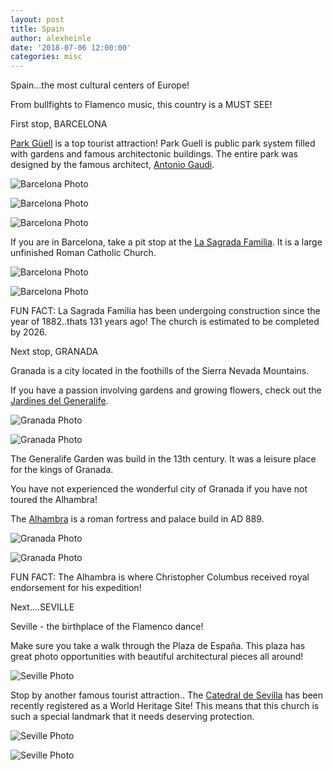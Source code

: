 ```yaml
---
layout: post
title: Spain
author: alexheinle
date: '2018-07-06 12:00:00'
categories: misc
---
```


Spain...the most cultural centers of Europe!

From bullfights to Flamenco music, this country is a MUST SEE!

First stop, BARCELONA

<a href="https://parkguell.barcelona/en/home-en">Park Güell</a> is a top
tourist attraction! Park Guell is public park system filled with gardens and
famous architectonic buildings. The entire park was designed by the famous
architect, <a href="https://parkguell.org/antoni-gaudi/">Antonio Gaudi</a>.

![Barcelona Photo](/images/parkGuell.jpg)

![Barcelona Photo](/images/parkGuell2.jpg)

![Barcelona Photo](/images/parkGuell3.jpg)




If you are in Barcelona, take a pit stop at the
<a href="https://parkguell.barcelona/en/home-en">La Sagrada Familia</a>. It is
a large unfinished Roman Catholic Church.

![Barcelona Photo](/images/sagrada3.jpg)

![Barcelona Photo](/images/sagrada2.jpg)

FUN FACT: La Sagrada Familia has been undergoing construction since the year of
1882..thats 131 years ago! The church is estimated to be completed by 2026.



Next stop, GRANADA

Granada is a city located in the foothills of the Sierra Nevada Mountains.

If you have a passion involving gardens and growing flowers, check out the
<a href="http://www.lovegranada.com/alhambra/generalife/">Jardines del Generalife</a>.

![Granada Photo](/images/garden.JPG)

![Granada Photo](/images/garden2.jpg)


The Generalife Garden was build in the 13th century. It was a leisure place for
the kings of Granada.



You have not experienced the wonderful city of Granada if you have not toured
the Alhambra!

The <a href="http://www.alhambra-patronato.es/">Alhambra</a> is a roman fortress
and palace build in AD 889.

![Granada Photo](/images/alhambra.jpg)


![Granada Photo](/images/alhambra2.jpg)

FUN FACT: The Alhambra is where Christopher Columbus received royal endorsement
for his expedition!


Next....SEVILLE

Seville - the birthplace of the Flamenco dance!

Make sure you take a walk through the Plaza de España. This plaza has great
photo opportunities with beautiful architectural pieces all around!

![Seville Photo](/images/seville.jpg)

Stop by another famous tourist attraction..
The <a href="https://www.catedraldesevilla.es/">Catedral de Sevilla</a> has
been recently registered as a World Heritage Site! This means that this church is
such a special landmark that it needs deserving protection.

![Seville Photo](/images/seville2.jpg)

![Seville Photo](/images/seville3.jpeg)
